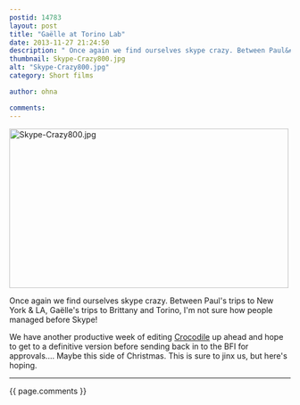 ```yaml
---
postid: 14783
layout: post
title: "Gaëlle at Torino Lab"
date: 2013-11-27 21:24:50
description: " Once again we find ourselves skype crazy. Between Paul&#8217;s trips to New York &amp; LA, Gaëlle&#8217;s trips to Brittany and Torino, I&#8217;m not sure how people managed before Skype! We have another productive week of editing Crocodile up ahead&#8230;"
thumbnail: Skype-Crazy800.jpg
alt: "Skype-Crazy800.jpg"
category: Short films

author: ohna

comments:
---
```


<p><a href="{{ site.baseurl }}/assets_c/2013/11/Skype-Crazy800-689.html" onclick="window.open('{{ site.baseurl }}/assets_c/2013/11/Skype-Crazy800-689.html','popup','width=800,height=459,scrollbars=no,resizable=no,toolbar=no,directories=no,location=no,menubar=no,status=no,left=0,top=0'); return false"><img src="{{ site.baseurl }}/assets_c/2013/11/Skype-Crazy800-thumb-500x286-689.jpg" width="500" height="286" alt="Skype-Crazy800.jpg" class="mt-image-none" style="" /></a></p>

<p>Once again we find ourselves skype crazy. Between Paul's trips to New York &amp; <span class="caps">LA,</span> Gaëlle's trips to Brittany and Torino, I'm not sure how people managed before Skype!</p>

<p>We have another productive week of editing <a href="https://www.youtube.com/watch?v=JYkCd94ygwg">Crocodile</a> up ahead and hope to get to a definitive version before sending back in to the <span class="caps">BFI </span>for approvals.... Maybe this side of Christmas. This is sure to jinx us, but here's hoping.</p>

<hr>

{{ page.comments }}


